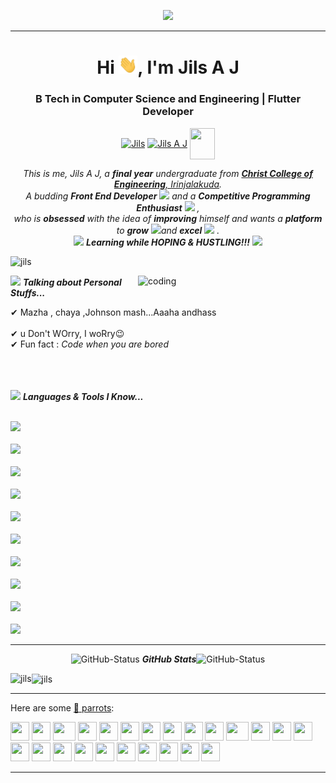 <p align="center"> <img src="https://media.giphy.com/media/auT4FW93B29rO/giphy.gif" height="200"/>
</p>
<hr>
<h1 align="center">Hi <img src="https://raw.githubusercontent.com/ABSphreak/ABSphreak/master/gifs/Hi.gif" width="30px">, I'm Jils A J</h1>
<h3 align="center">B Tech in Computer Science and Engineering | Flutter Developer </h3>
<p align="center">
<a href="https://www.linkedin.com/in/jils-a-j-a052aa184" target="blank"><img align="center" src="https://img.icons8.com/fluent/96/000000/linkedin.png" alt="Jils" height="50" width="50" /></a>
<a href="https://www.instagram.com/jils_joys/" target="blank"><img align="center" src="https://img.icons8.com/fluent/96/000000/instagram-new.png" alt="Jils A J" height="50" width="50" /></a>
 <a href = "mailto: jilsjoyson111@gmail.com"><img align="center" src="https://img.icons8.com/color/96/000000/gmail-new.png" height="50" width="40" /></a>
</p>
</p>



<p align="center">
  <em>
    This is me, Jils A J, a <b>final year</b> undergraduate from <a href="https://cce.edu.in/"> <b>Christ College of Engineering</b>, Irinjalakuda</a>. <br>
    A budding <b>Front End Developer</b> <img src="https://github.com/TheDudeThatCode/TheDudeThatCode/blob/master/Assets/Developer.gif" width="30px"> and a <b>Competitive Programming Enthusiast</b>&nbsp;<img src="https://github.com/TheDudeThatCode/TheDudeThatCode/blob/master/Assets/Designer.gif" width="36px">&nbsp,<br>who is <b>obsessed</b>
    with the idea of <b>improving</b> himself and wants a <b>platform</b> to 
    <b>grow</b> <img src="https://github.com/TheDudeThatCode/TheDudeThatCode/blob/master/Assets/Rocket.gif" width="18px">and 
    <b>excel</b> <img src="https://github.com/TheDudeThatCode/TheDudeThatCode/blob/master/Assets/Medal.gif" width="20px">&nbsp.
  </em> 
  <br>
  <img src="https://media.giphy.com/media/VgCDAzcKvsR6OM0uWg/giphy.gif" width="50" /> <b><i>Learning while HOPING & HUSTLING!!!</i></b> <img src="https://media.giphy.com/media/7j2hfyeVcDtf2/giphy.gif" width="50" />
</p>

<p align="left"> <img src="https://komarev.com/ghpvc/?username=jilsjoys&label=Profile%20views&color=0e75b6&style=flat" alt="jils" /> </p>
<img align="right" width=300px alt="coding" src="https://media.giphy.com/media/WFZvB7VIXBgiz3oDXE/giphy.gif" />

<img src="https://media.giphy.com/media/ObNTw8Uzwy6KQ/giphy.gif" width="30px">&nbsp;***Talking about Personal Stuffs...***




✔ Mazha , chaya ,Johnson mash...Aaaha andhass <br>
<br>
✔ u Don't WOrry, I woRry😉<br>
✔ Fun fact : *Code when you are bored*<br><br><br><br>
 

<img src="https://media.giphy.com/media/ObNTw8Uzwy6KQ/giphy.gif" width="30px">&nbsp;***Languages & Tools I Know...***
<p align="left">
  
 
  
  <code> <img height="50" src="https://img.icons8.com/color/96/000000/java-coffee-cup-logo--v2.png"> </code>
  <code> <img height="50" src="https://img.icons8.com/color/96/000000/git.png"> </code>
  <code> <img height="50" src="https://img.icons8.com/color/48/000000/flutter.png"> </code>
  <code> <img height="50" src="https://img.icons8.com/color/96/000000/firebase.png"> </code>
  <code> <img height="50" src="https://img.icons8.com/color/96/000000/c-plus-plus-logo.png"> </code>
  <code> <img height="50" src="https://img.icons8.com/color/96/000000/c-programming.png"> </code>
  <code> <img height="50" src="https://img.icons8.com/color/96/000000/python--v2.png"> </code>
  <code> <img height="50" src="https://img.icons8.com/color/96/000000/dart.png"> </code>
  <code> <img height="50" src="https://img.icons8.com/color/96/000000/visual-studio-code-2019.png"> </code>
  <code> <img height="50" src="https://img.icons8.com/fluent/48/000000/android-os.png"> </code>
  
  <hr >
  <p align="center">
 <img src="https://media.giphy.com/media/8UHRm5oY4k4FDxq5QG/giphy.gif" width="30px" alt="GitHub-Status"/>&nbsp;<i><b>GitHub Stats</b></i><img src="https://media.giphy.com/media/8UHRm5oY4k4FDxq5QG/giphy.gif" width="30px" alt="GitHub-Status"/></p>
<p><img align="left" src="https://github-readme-stats.vercel.app/api/top-langs?username=jilsjoys&show_icons=true&locale=en&layout=compact" alt="jils" /></p>

<p><img  align ="center"src="https://github-readme-stats.vercel.app/api?username=jilsjoys&show_icons=true&locale=en" alt="jils" width="410" /></p>

<hr>

Here are some [🦜 parrots](https://cultofthepartyparrot.com):

<div>
    <img src="https://cultofthepartyparrot.com/parrots/hd/githubparrot.gif" width="30" height="30"/>
    <img src="https://cultofthepartyparrot.com/flags/hd/indiaparrot.gif" width="30" height="30"/>
    <img src="https://cultofthepartyparrot.com/parrots/asyncparrot.gif" width="36" height="30"/>
    <img src="https://cultofthepartyparrot.com/parrots/exceptionallyfastparrot.gif" width="30" height="30"/>
    <img src="https://cultofthepartyparrot.com/parrots/hd/60fpsparrot.gif" width="30" height="30"/>
    <img src="https://cultofthepartyparrot.com/parrots/hd/jumpingparrot.gif" width="30" height="30"/>
    <img src="https://cultofthepartyparrot.com/parrots/hd/opensourceparrot.gif" width="30" height="30"/>
    <img src="https://cultofthepartyparrot.com/parrots/hd/dealwithitnowparrot.gif" width="30" height="30"/>
    <img src="https://cultofthepartyparrot.com/parrots/hd/hypnoparrotlight.gif" width="30" height="30"/>
    <img src="https://cultofthepartyparrot.com/parrots/databaseparrot.gif" width="30" height="30"/>
    <img src="https://cultofthepartyparrot.com/parrots/fixparrot.gif" width="36" height="30"/>
    <img src="https://cultofthepartyparrot.com/parrots/hd/laptop_parrot.gif" width="30" height="30"/>
    <img src="https://cultofthepartyparrot.com/parrots/hd/spinningparrot.gif" width="30" height="30"/>
    <img src="https://cultofthepartyparrot.com/parrots/hd/levitationparrot.gif" width="30" height="30"/>
    <img src="https://cultofthepartyparrot.com/parrots/hd/meldparrot.gif" width="30" height="30"/>
    <img src="https://cultofthepartyparrot.com/parrots/slomoparrot.gif" width="30" height="30"/>
    <img src="https://cultofthepartyparrot.com/parrots/hd/moonwalkingparrot.gif" width="30" height="30"/>
    <img src="https://cultofthepartyparrot.com/parrots/hd/stableparrot.gif" width="30" height="30"/>
    <img src="https://cultofthepartyparrot.com/parrots/hd/scienceparrot.gif" width="30" height="30"/>
    <img src="https://cultofthepartyparrot.com/parrots/hd/pirateparrot.gif" width="30" height="30"/>
    <img src="https://cultofthepartyparrot.com/parrots/hd/footballparrot.gif" width="30" height="30"/>
    <img src="https://cultofthepartyparrot.com/parrots/hd/illuminatiparrot.gif" width="30" height="30"/>
    <img src="https://cultofthepartyparrot.com/parrots/hd/hypnoparrotdark.gif" width="30" height="30"/>
    <img src="https://cultofthepartyparrot.com/parrots/hd/mustacheparrot.gif" width="30" height="30"/>
</div>

<hr>






